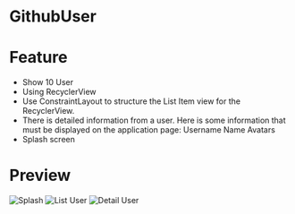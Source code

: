 # GithubUser

# Feature

- Show 10 User
- Using RecyclerView
- Use ConstraintLayout to structure the List Item view for the RecyclerView.
- There is detailed information from a user. Here is some information that must be displayed on the application page:
Username
Name
Avatars
- Splash screen

# Preview

![Splash](https://user-images.githubusercontent.com/62767709/156992213-75f67361-7711-4560-a128-3d489b4565eb.png)
![List User](https://user-images.githubusercontent.com/62767709/156992244-b5932ff1-ac5d-4f1c-96c7-aeb4206db5b2.png)
![Detail User](https://user-images.githubusercontent.com/62767709/156992266-dc98c006-1e07-48e2-827d-c629fd1626ee.png)
